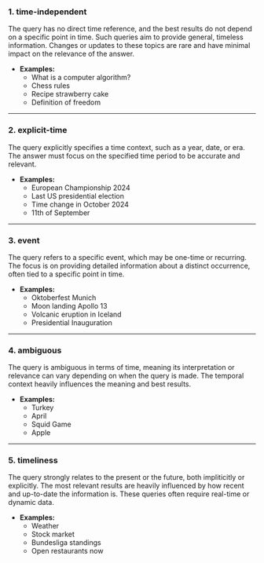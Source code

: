 ### 1. **time-independent**

The query has no direct time reference, and the best results do not depend on a specific point in time. Such queries aim to provide general, timeless information. Changes or updates to these topics are rare and have minimal impact on the relevance of the answer.

- **Examples:**
    - What is a computer algorithm?
    - Chess rules
    - Recipe strawberry cake
    - Definition of freedom

---

### 2. **explicit-time**

The query explicitly specifies a time context, such as a year, date, or era. The answer must focus on the specified time period to be accurate and relevant.

- **Examples:**
    - European Championship 2024
    - Last US presidential election
    - Time change in October 2024
	- 11th of September 

---

### 3. **event**

The query refers to a specific event, which may be one-time or recurring. The focus is on providing detailed information about a distinct occurrence, often tied to a specific point in time.

- **Examples:**
	- Oktoberfest Munich
	- Moon landing Apollo 13
    - Volcanic eruption in Iceland
	- Presidential Inauguration

---

### 4. **ambiguous**

The query is ambiguous in terms of time, meaning its interpretation or relevance can vary depending on when the query is made. The temporal context heavily influences the meaning and best results.

- **Examples:**
    - Turkey 
	- April
	- Squid Game
	- Apple

---

### 5. **timeliness**

The query strongly relates to the present or the future, both impliticitly or explicitly. The most relevant results are heavily influenced by how recent and up-to-date the information is. These queries often require real-time or dynamic data.

- **Examples:**
    - Weather
    - Stock market
	- Bundesliga standings
	- Open restaurants now
